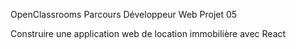 OpenClassrooms Parcours Développeur Web Projet 05

Construire une application web de location immobilière avec React
